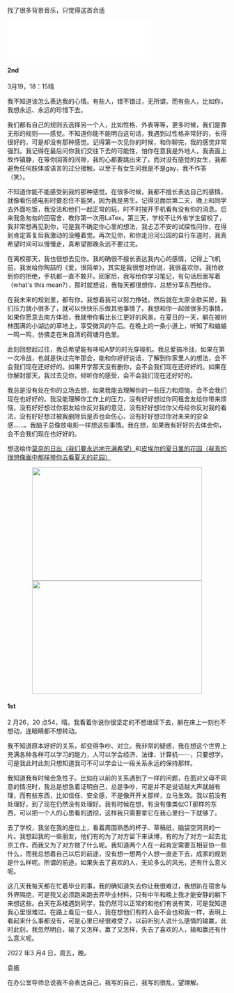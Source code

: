 
找了很多背景音乐，只觉得这首合适  
<iframe frameborder="no" border="0" marginwidth="0" marginheight="0" width=330 height=86 src="//music.163.com/outchain/player?type=2&id=817880&auto=1&height=66"></iframe>

#### 2nd

3月19，18：15晴

我不知道该怎么表达我的心情。有些人，错不错过，无所谓。而有些人，比如你，我想永远、永远的珍惜下去。

我们都有自己的规则去选择另一个人，比如性格、外表等等，更多时候，我们是靠无形的规则——感觉。不知道你能不能明白这句话，我遇到过性格非常好的，长得很好的，可是却没有那种感觉。记得第一次见你的时候，和你聊完，我的感觉非常强烈。我记得在最后问你我们交往下去的可能性，怕你在意我是外地人，我表面上故作镇静，在等你回答的间隙，我的心都要跳出来了。而对没有感觉的女生，我都避免任何肢体或语言的过分接触，以至于有女生问我是不是gay，我不作答（笑）。

不知道你能不能感受到我的那种感觉。在很多时候，我都不擅长表达自己的感情，就像看伤感电影时要忍住不能哭，因为我是男生。记得见面后第二天，晚上和同学去外面吃饭，我没法和他们一起正常的玩，时不时按开手机看有没有你的消息。后来我急匆匆的回宿舍，教你第一次用LaTex。第三天，学校不让外省学生留校了，我非常想再见到你，可是我不确定你心里的想法，我忐忑不安的试探性问你，在得到肯定答复后我激动的没睡着觉。再次见你，和你走汾河公园的自行车道时，我真希望时间可以慢慢走，真希望那晚永远不要过完。

在离校那天，我也很想去见你。我的确很不擅长表达我内心的感情，记得上飞机前，我发给你陶喆的《爱，很简单》，其实是我很想对你说，我很喜欢你。我怕收到你的拒绝，手机都一直不敢开。回家后，我写给你学习笔记，有句话后面写着（what's this mean?），那时就想说，我每天都很想你，总想分享东西给你。

在我未来的规划里，都有你。我想着我可以努力挣钱，然后就在太原全款买房，我们压力就小很多了，就可以快快乐乐做其他事情了。我想和你一起做很多的事情，如果你愿意去南方体验，我就带你看比长江更好的风景。在夏日的一天，躺在被树林围满的小湖边的草地上，享受微风的午后。在晚上的一条小道上，听知了和蛐蛐一鸣一鸣，仿佛走在朱自清的荷塘月色里。

此刻回想起过往，我总希望能有哆啦A梦的时光穿梭机。我总爱搞冷战，如果在第一次冷战，也就是快过完年那会，能和你好好说话，了解到你家里人的想法，会不会我们现在还好好的。如果开学那天没有删你，会不会我们现在还好好的。如果在你解封那天，我过去见你，倾听你的感受，会不会我们现在还好好的。

我总是没有处在你的立场去想，如果我能去理解你的一些压力和烦恼，会不会我们现在也好好的。我没能理解你工作上的压力，没有好好想过你同租舍友给你带来烦恼，没有好好想过你朋友给你反对我的意见，没有好好想过你父母给你反对我的看法，没有好好想过被我删除后是否也会伤心，没有好好想过你对未来的安全感……。我脑子总像放电影一样想这些事情。我在想，如果我有好好的去体会你，会不会我们现在也好好的。

想送给你[莫奈的日出（我们要永远地充满希望）](https://raw.githubusercontent.com/zy2zxy/zy2zxy.github.io/main/1.jpg)和[皮埃尔的夏日里的花园（我真的很想像画中那样带你去看夏天的花园）](https://raw.githubusercontent.com/zy2zxy/zy2zxy.github.io/main/2.jpg)

<div style="text-align:center"><img src="https://raw.githubusercontent.com/zy2zxy/zy2zxy.github.io/main/1.jpg" width = "390" height = "260" align=center/></div>

<div style="text-align:center"><img src="https://raw.githubusercontent.com/zy2zxy/zy2zxy.github.io/main/2.jpg" width = "390" height = "260" align=center/></div>


#### 1st

2 月26，20 点54，晴。我看着你说你很坚定的不想继续下去，躺在床上一刻也不想动，连眼睛都不想转动。

我不知道原本好好的关系，却变得争吵、对立。我非常的疑惑，我在想这个世界上充满各种各样可以学习的能力，人可以学会经济、法律、计算机⋯⋯，只要想学。可是我此时此刻只想知道我可不可以学会让一段关系永远的保持那样。

我知道我有时候会急性子。比如在以前的关系遇到了一样的问题，在面对父母不同意的情况时，我总是想急着证明自己，总是争吵，可是并不是说话越大声就越有理，而有些东西，比如信任、安全感，不是像开开关那样，立马生效。我以前没有处理好，到了现在仍然没有处理好。我有时候在想，有没有像类似CT那样的东西，可以把一个人的心思看的透彻，这样我只需要拿它在我心里扫一下就够了。

去了学校，我坐在我的座位上，看着周围熟悉的杯子、草稿纸，脑袋空洞洞的一片。我想起我的一些朋友，他们有的为了对方留下来读博，有的为了对方一起去北京工作，而我又为了对方做了什么呢。我知道两个人在一起肯定需要互相妥协一些什么，而我总想着自己以后的前途，没有想一想两个人想一直走下去，成家的规划是什么样呢。所谓的前途，如果失去了喜欢的人，无论多么的风光，还有什么意义呢。

这几天我每天都在忙着毕业的事，我的确知道失去你让我很难过，我想趴在宿舍与外界隔绝，可是我又必须跑来跑去弄毕业材料，只有中午和晚上我才能安静的躺下来想这些。白天在系楼遇到同学，我仍然可以正常的和他们有说有笑，可是我知道我心里很难过。在路上看见一些人，我在想他们有的人会不会也和我一样，表明上看起来什么事都没有，可是心里已经很难受了。以前听别人说什么感情的输赢，此时此刻，我忽然明白，输了又怎样，赢了又怎样，失去了喜欢的人，输和赢还有什么意义呢。

2022 年3 月4 日，周五，晚。

袁振

在办公室导师总说我不会表达自己，我写的自己，我写的很乱，望理解。
